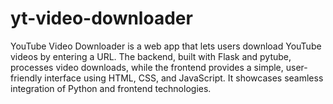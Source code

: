 # yt-video-downloader
YouTube Video Downloader is a web app that lets users download YouTube videos by entering a URL. The backend, built with Flask and pytube, processes video downloads, while the frontend provides a simple, user-friendly interface using HTML, CSS, and JavaScript. It showcases seamless integration of Python and frontend technologies.
